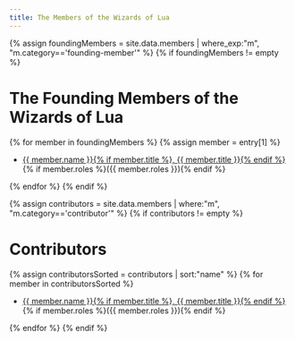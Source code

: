 ```yaml
---
title: The Members of the Wizards of Lua
---
```

{% assign foundingMembers = site.data.members | where_exp:"m", "m.category=='founding-member'" %}
{% if foundingMembers != empty %}
# The Founding Members of the Wizards of Lua
{% for member in foundingMembers %}
{% assign member = entry[1] %}
* <a href="https://github.com/{{ member.github }}">
      {{ member.name }}{% if member.title %}, {{ member.title }}{% endif %}
    </a>
    {% if member.roles %}({{ member.roles }}){% endif %}
{% endfor %}
{% endif %}

{% assign contributors = site.data.members | where:"m", "m.category=='contributor'" %}
{% if contributors != empty %}
# Contributors
{% assign contributorsSorted = contributors | sort:"name" %}
{% for member in contributorsSorted %}
* <a href="https://github.com/{{ member.github }}">
      {{ member.name }}{% if member.title %}, {{ member.title }}{% endif %}
    </a>
    {% if member.roles %}({{ member.roles }}){% endif %}
{% endfor %}
{% endif %}
